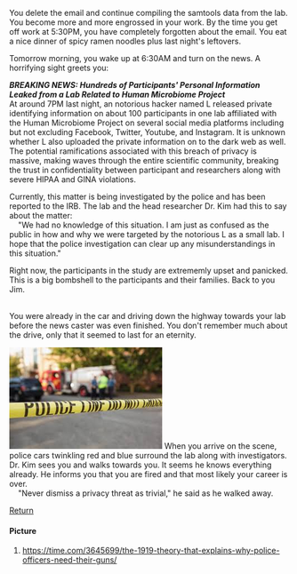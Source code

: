 You delete the email and continue compiling the samtools data from the lab. You become more and more engrossed in your work. By the time you get off work at 5:30PM, you have completely forgotten about the email. You eat a nice dinner of spicy ramen noodles plus last night's leftovers. <br/>

Tomorrow morning, you wake up at 6:30AM and turn on the news. A horrifying sight greets you: <br/>

__*BREAKING NEWS: Hundreds of Participants' Personal Information Leaked from a Lab Related to Human Microbiome Project*__ <br/>
At around 7PM last night, an notorious hacker named L released private identifying information on about 100 participants in one lab affiliated with the Human Microbiome Project on several social media platforms including but not excluding Facebook, Twitter, Youtube, and Instagram. It is unknown whether L also uploaded the private information on to the dark web as well. The potential ramifications associated with this breach of privacy is massive, making waves through the entire scientific community, breaking the trust in confidentiality between participant and researchers along with severe HIPAA and GINA violations. <br/>

Currently, this matter is being investigated by the police and has been reported to the IRB. The lab and the head researcher Dr. Kim had this to say about the matter: <br/>
&nbsp;&nbsp;&nbsp;&nbsp;"We had no knowledge of this situation. I am just as confused as the public in how and why we were targeted by the notorious L as a small lab. I hope that the police investigation can clear up any misunderstandings in this situation." <br/>

Right now, the participants in the study are extrememly upset and panicked. This is a big bombshell to the participants and their families. Back to you Jim. <br/><br/>

You were already in the car and driving down the highway towards your lab before the news caster was even finished. You don't remember much about the drive, only that it seemed to last for an eternity. <br/>

![Police Siren](https://raw.githubusercontent.com/ashuang2013/Bioinformatics-Final/main/Police%20Siren.jpg)
When you arrive on the scene, police cars twinkling red and blue surround the lab along with investigators. Dr. Kim sees you and walks towards you. It seems he knows everything already. He informs you that you are fired and that most likely your career is over. <br/>
&nbsp;&nbsp;&nbsp;&nbsp;"Never dismiss a privacy threat as trivial," he said as he walked away. <br/>

[Return](https://ashuang2013.github.io/Bioinformatics-Final/SetUpScenario)

#### Picture
1. https://time.com/3645699/the-1919-theory-that-explains-why-police-officers-need-their-guns/

